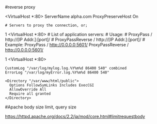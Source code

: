 #reverse proxy

<VirtualHost *:80>
    ServerName alpha.com
    ProxyPreserveHost On

    # Servers to proxy the connection, or;


  1 <VirtualHost *:80>
    # List of application servers:
    # Usage:
    # ProxyPass / http://[IP Addr.]:[port]/
    # ProxyPassReverse / http://[IP Addr.]:[port]/
    # Example:
    ProxyPass / http://0.0.0.0:5601/
    ProxyPassReverse / http://0.0.0.0:5601/


  1 <VirtualHost *:80>

    CustomLog "/var/log/mylog.log.%Y%m%d 86400 540" combined
    ErrorLog "/var/log/myError.log.%Y%m%d 86400 540"

    <Directory "/var/www/html/public">
      Options FollowSymLinks Includes ExecCGI
      AllowOverride All
      Require all granted
    </Directory>

</VirtualHost>


#Apache body size limit, query size

https://httpd.apache.org/docs/2.2/ja/mod/core.html#limitrequestbody
